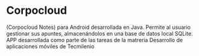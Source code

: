 # Corpocloud
(Corpocloud Notes) para Android desarrollada en Java. Permite al usuario gestionar sus apuntes, almacenándolos en una base de datos local SQLite. APP desarrollada como parte de las tareas de la matreria Desarrollo de aplicaciones móviles de Tecmilenio
